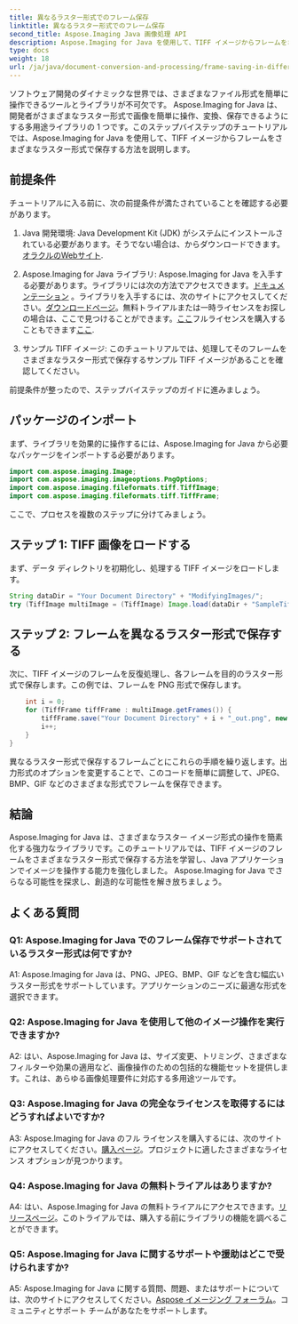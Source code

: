 ```yaml
---
title: 異なるラスター形式でのフレーム保存
linktitle: 異なるラスター形式でのフレーム保存
second_title: Aspose.Imaging Java 画像処理 API
description: Aspose.Imaging for Java を使用して、TIFF イメージからフレームをさまざまなラスター形式で保存する方法を学びます。 Java アプリケーションでの画像操作を強化します。
type: docs
weight: 18
url: /ja/java/document-conversion-and-processing/frame-saving-in-different-raster-formats/
---
```

ソフトウェア開発のダイナミックな世界では、さまざまなファイル形式を簡単に操作できるツールとライブラリが不可欠です。 Aspose.Imaging for Java は、開発者がさまざまなラスター形式で画像を簡単に操作、変換、保存できるようにする多用途ライブラリの 1 つです。このステップバイステップのチュートリアルでは、Aspose.Imaging for Java を使用して、TIFF イメージからフレームをさまざまなラスター形式で保存する方法を説明します。

## 前提条件

チュートリアルに入る前に、次の前提条件が満たされていることを確認する必要があります。

1.  Java 開発環境: Java Development Kit (JDK) がシステムにインストールされている必要があります。そうでない場合は、からダウンロードできます。[オラクルのWebサイト](https://www.oracle.com/java/technologies/javase-downloads).

2. Aspose.Imaging for Java ライブラリ: Aspose.Imaging for Java を入手する必要があります。ライブラリには次の方法でアクセスできます。[ドキュメンテーション](https://reference.aspose.com/imaging/java/) 。ライブラリを入手するには、次のサイトにアクセスしてください。[ダウンロードページ](https://releases.aspose.com/imaging/java/)。無料トライアルまたは一時ライセンスをお探しの場合は、ここで見つけることができます。[ここ](https://releases.aspose.com/)フルライセンスを購入することもできます[ここ](https://purchase.aspose.com/buy).

3. サンプル TIFF イメージ: このチュートリアルでは、処理してそのフレームをさまざまなラスター形式で保存するサンプル TIFF イメージがあることを確認してください。

前提条件が整ったので、ステップバイステップのガイドに進みましょう。

## パッケージのインポート

まず、ライブラリを効果的に操作するには、Aspose.Imaging for Java から必要なパッケージをインポートする必要があります。

```java
import com.aspose.imaging.Image;
import com.aspose.imaging.imageoptions.PngOptions;
import com.aspose.imaging.fileformats.tiff.TiffImage;
import com.aspose.imaging.fileformats.tiff.TiffFrame;
```

ここで、プロセスを複数のステップに分けてみましょう。

## ステップ 1: TIFF 画像をロードする

まず、データ ディレクトリを初期化し、処理する TIFF イメージをロードします。

```java
String dataDir = "Your Document Directory" + "ModifyingImages/";
try (TiffImage multiImage = (TiffImage) Image.load(dataDir + "SampleTiff1.tiff")) {
```

## ステップ 2: フレームを異なるラスター形式で保存する

次に、TIFF イメージのフレームを反復処理し、各フレームを目的のラスター形式で保存します。この例では、フレームを PNG 形式で保存します。

```java
    int i = 0;
    for (TiffFrame tiffFrame : multiImage.getFrames()) {
        tiffFrame.save("Your Document Directory" + i + "_out.png", new PngOptions());
        i++;
    }
}
```

異なるラスター形式で保存するフレームごとにこれらの手順を繰り返します。出力形式のオプションを変更することで、このコードを簡単に調整して、JPEG、BMP、GIF などのさまざまな形式でフレームを保存できます。

## 結論

Aspose.Imaging for Java は、さまざまなラスター イメージ形式の操作を簡素化する強力なライブラリです。このチュートリアルでは、TIFF イメージのフレームをさまざまなラスター形式で保存する方法を学習し、Java アプリケーションでイメージを操作する能力を強化しました。 Aspose.Imaging for Java でさらなる可能性を探求し、創造的な可能性を解き放ちましょう。

## よくある質問

### Q1: Aspose.Imaging for Java でのフレーム保存でサポートされているラスター形式は何ですか?

A1: Aspose.Imaging for Java は、PNG、JPEG、BMP、GIF などを含む幅広いラスター形式をサポートしています。アプリケーションのニーズに最適な形式を選択できます。

### Q2: Aspose.Imaging for Java を使用して他のイメージ操作を実行できますか?

A2: はい、Aspose.Imaging for Java は、サイズ変更、トリミング、さまざまなフィルターや効果の適用など、画像操作のための包括的な機能セットを提供します。これは、あらゆる画像処理要件に対応する多用途ツールです。

### Q3: Aspose.Imaging for Java の完全なライセンスを取得するにはどうすればよいですか?

 A3: Aspose.Imaging for Java のフル ライセンスを購入するには、次のサイトにアクセスしてください。[購入ページ](https://purchase.aspose.com/buy)。プロジェクトに適したさまざまなライセンス オプションが見つかります。

### Q4: Aspose.Imaging for Java の無料トライアルはありますか?

 A4: はい、Aspose.Imaging for Java の無料トライアルにアクセスできます。[リリースページ](https://releases.aspose.com/)。このトライアルでは、購入する前にライブラリの機能を調べることができます。

### Q5: Aspose.Imaging for Java に関するサポートや援助はどこで受けられますか?

 A5: Aspose.Imaging for Java に関する質問、問題、またはサポートについては、次のサイトにアクセスしてください。[Aspose イメージング フォーラム](https://forum.aspose.com/)。コミュニティとサポート チームがあなたをサポートします。
